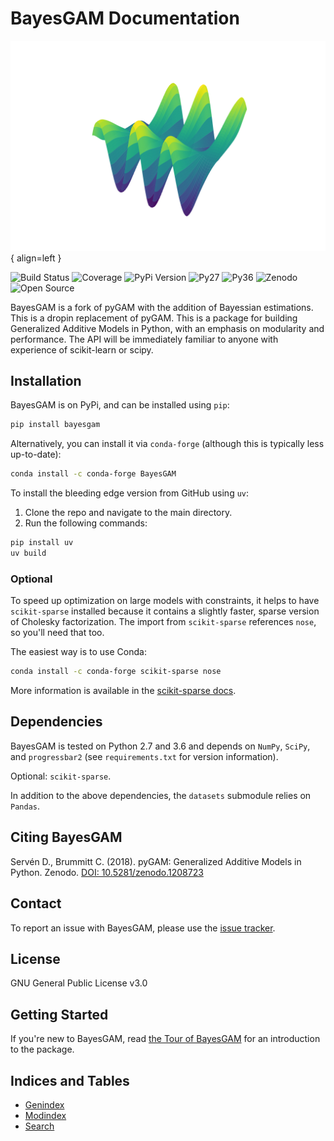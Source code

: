 # BayesGAM Documentation

![Image title](assets/bayesgam_tensor.png){ align=left }

![Build Status](https://travis-ci.org/dswah/BayesGAM.svg?branch=master) ![Coverage](https://codecov.io/gh/dswah/BayesGAM/branch/master/graph/badge.svg)  ![PyPi Version](https://badge.fury.io/py/bayesgam.svg)  ![Py27](https://img.shields.io/badge/python-2.7-blue.svg)  ![Py36](https://img.shields.io/badge/python-3.6-blue.svg)  ![Zenodo](https://zenodo.org/badge/DOI/10.5281/zenodo.1208723.svg)  ![Open Source](https://img.shields.io/badge/powered%20by-Open%20Source-orange.svg?style=flat&colorA=E1523D&colorB=007D8A) 

BayesGAM is a fork of pyGAM with the addition of Bayessian estimations. This is a dropin replacement of pyGAM. This is a package for building Generalized Additive Models in Python, with an emphasis on modularity and performance. The API will be immediately familiar to anyone with experience of scikit-learn or scipy.

## Installation

BayesGAM is on PyPi, and can be installed using `pip`:

```bash
pip install bayesgam
```

Alternatively, you can install it via `conda-forge` (although this is typically less up-to-date):

```bash
conda install -c conda-forge BayesGAM
```

To install the bleeding edge version from GitHub using `uv`:

1. Clone the repo and navigate to the main directory.
2. Run the following commands:

```bash
pip install uv
uv build
```

### Optional

To speed up optimization on large models with constraints, it helps to have `scikit-sparse` installed because it contains a slightly faster, sparse version of Cholesky factorization. The import from `scikit-sparse` references `nose`, so you'll need that too.

The easiest way is to use Conda:

```bash
conda install -c conda-forge scikit-sparse nose
```

More information is available in the [scikit-sparse docs](http://pythonhosted.org/scikit-sparse/overview.html#download).

## Dependencies

BayesGAM is tested on Python 2.7 and 3.6 and depends on `NumPy`, `SciPy`, and `progressbar2` (see `requirements.txt` for version information).

Optional: `scikit-sparse`.

In addition to the above dependencies, the `datasets` submodule relies on `Pandas`.

## Citing BayesGAM

Servén D., Brummitt C. (2018). pyGAM: Generalized Additive Models in Python. Zenodo. [DOI: 10.5281/zenodo.1208723](http://doi.org/10.5281/zenodo.1208723)

## Contact

To report an issue with BayesGAM, please use the [issue tracker](https://github.com/ouslan/BayesGAM/issues).

## License

GNU General Public License v3.0

## Getting Started

If you're new to BayesGAM, read [the Tour of BayesGAM](tour.md) for an introduction to the package.

## Indices and Tables

* [Genindex](genindex)
* [Modindex](modindex)
* [Search](search)
```